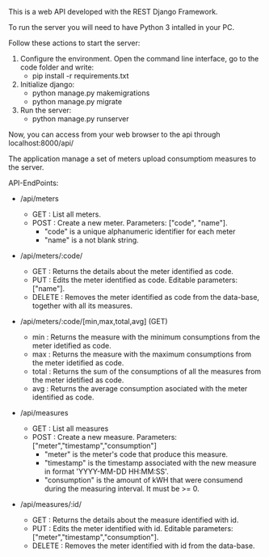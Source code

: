 This is a web API developed with the REST Django Framework.

To run the server you will need to have Python 3 intalled in your PC.

Follow these actions to start the server:

1) Configure the environment. Open the command line interface, go to the code folder and write:
    - pip install -r requirements.txt
2) Initialize django:
    - python manage.py makemigrations
    - python manage.py migrate
3) Run the server:
    - python manage.py runserver

Now, you can access from your web browser to the api through localhost:8000/api/

The application manage a set of meters upload consumptiom measures to the server.

API-EndPoints:

	
- /api/meters
 	- GET : List all meters.
 	- POST : Create a new meter. Parameters: ["code", "name"].
		- "code" is a unique alphanumeric identifier for each meter
		- "name" is a not blank string.
    
- /api/meters/:code/
  - GET : Returns the details about the meter identified as code.
  - PUT : Edits the meter identified as code. Editable parameters: ["name"].
  - DELETE : Removes the meter identified as code from the data-base, together with all its measures.

- /api/meters/:code/[min,max,total,avg] (GET)
	- min : Returns the measure with the minimum consumptions from the meter idetified as code.
	- max : Returns the measure with the maximum consumptions from the meter idetified as code.
	- total : Returns the sum of the consumptions of all the measures from the meter idetified as code.
	- avg : Returns the average consumption asociated with the meter identified as code.

- /api/measures
  - GET : List all measures
  - POST : Create a new measure. Parameters: ["meter","timestamp","consumption"] 
   	- "meter" is the meter's code that produce this measure.
   	- "timestamp" is the timestamp associated with the new measure in format 'YYYY-MM-DD HH:MM:SS'.
   	- "consumption" is the amount of kWH that were consumend during the measuring interval. It must be >= 0.

- /api/measures/:id/
  - GET : Returns the details about the measure identified with id.
  - PUT : Edits the meter identified with id. Editable parameters: ["meter","timestamp","consumption"].
  - DELETE : Removes the meter identified with id from the data-base. 
